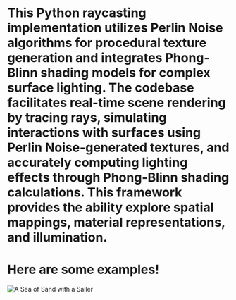 <div>
<h1>This Python raycasting implementation utilizes Perlin Noise algorithms for procedural texture generation and integrates Phong-Blinn shading models for complex surface lighting. 
  The codebase facilitates real-time scene rendering by tracing rays, simulating interactions with surfaces using Perlin Noise-generated textures, and accurately computing lighting effects through Phong-Blinn shading calculations. 
  This framework provides the ability explore spatial mappings, material representations, and illumination.</h1>
</div>
<div>
  <h1>Here are some examples!</h1>
  <img src="iamges/pyramid.png" alt="A Sea of Sand with a Sailer"> 
</div>

